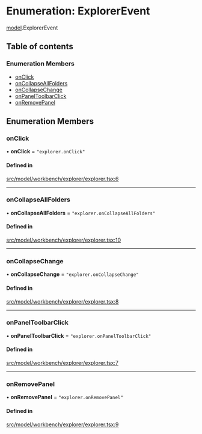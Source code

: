 # Enumeration: ExplorerEvent

[model](../modules/model.md).ExplorerEvent

## Table of contents

### Enumeration Members

- [onClick](model.ExplorerEvent.md#onclick)
- [onCollapseAllFolders](model.ExplorerEvent.md#oncollapseallfolders)
- [onCollapseChange](model.ExplorerEvent.md#oncollapsechange)
- [onPanelToolbarClick](model.ExplorerEvent.md#onpaneltoolbarclick)
- [onRemovePanel](model.ExplorerEvent.md#onremovepanel)

## Enumeration Members

### onClick

• **onClick** = ``"explorer.onClick"``

#### Defined in

[src/model/workbench/explorer/explorer.tsx:6](https://github.com/gethubai/hubai-core/blob/43abc4a/src/model/workbench/explorer/explorer.tsx#L6)

___

### onCollapseAllFolders

• **onCollapseAllFolders** = ``"explorer.onCollapseAllFolders"``

#### Defined in

[src/model/workbench/explorer/explorer.tsx:10](https://github.com/gethubai/hubai-core/blob/43abc4a/src/model/workbench/explorer/explorer.tsx#L10)

___

### onCollapseChange

• **onCollapseChange** = ``"explorer.onCollapseChange"``

#### Defined in

[src/model/workbench/explorer/explorer.tsx:8](https://github.com/gethubai/hubai-core/blob/43abc4a/src/model/workbench/explorer/explorer.tsx#L8)

___

### onPanelToolbarClick

• **onPanelToolbarClick** = ``"explorer.onPanelToolbarClick"``

#### Defined in

[src/model/workbench/explorer/explorer.tsx:7](https://github.com/gethubai/hubai-core/blob/43abc4a/src/model/workbench/explorer/explorer.tsx#L7)

___

### onRemovePanel

• **onRemovePanel** = ``"explorer.onRemovePanel"``

#### Defined in

[src/model/workbench/explorer/explorer.tsx:9](https://github.com/gethubai/hubai-core/blob/43abc4a/src/model/workbench/explorer/explorer.tsx#L9)
